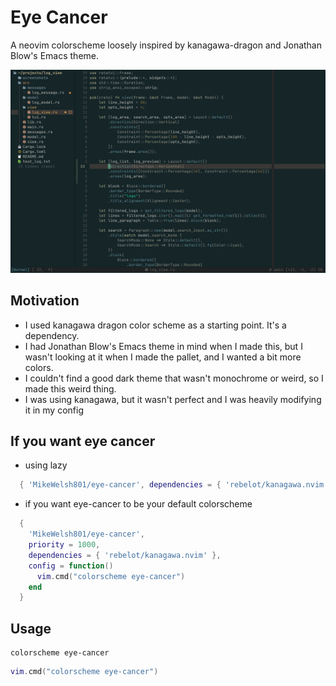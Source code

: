 # Eye Cancer

A neovim colorscheme loosely inspired by kanagawa-dragon and Jonathan Blow's Emacs theme.

![Code Screenshot](./screenshots/main-screen-2.png "Code Screenshot") 

## Motivation
  * I used kanagawa dragon color scheme as a starting point. It's a dependency.
  * I had Jonathan Blow's Emacs theme in mind when I made this, but I wasn't 
  looking at it when I made the pallet, and I wanted a bit more colors.
  * I couldn't find a good dark theme that wasn't monochrome or weird, so I made this weird thing.
  * I was using kanagawa, but it wasn't perfect and I was heavily modifying it in my config

## If you want eye cancer
  * using lazy
```lua
  { 'MikeWelsh801/eye-cancer', dependencies = { 'rebelot/kanagawa.nvim' } }
```
  * if you want eye-cancer to be your default colorscheme
```lua
  {
    'MikeWelsh801/eye-cancer',
    priority = 1000,
    dependencies = { 'rebelot/kanagawa.nvim' },
    config = function()
      vim.cmd("colorscheme eye-cancer")
    end
  }
```
## Usage
```vim
colorscheme eye-cancer
```
```lua
vim.cmd("colorscheme eye-cancer")
```

